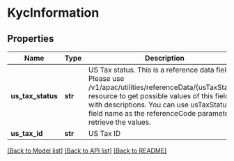 # KycInformation

## Properties
Name | Type | Description | Notes
------------ | ------------- | ------------- | -------------
**us_tax_status** | **str** | US Tax status. This is a reference data field. Please use /v1/apac/utilities/referenceData/{usTaxStatus} resource to get possible values of this field with descriptions. You can use usTaxStatus field name as the referenceCode parameter to retrieve the values. | [optional] 
**us_tax_id** | **str** | US Tax ID | [optional] 

[[Back to Model list]](../README.md#documentation-for-models) [[Back to API list]](../README.md#documentation-for-api-endpoints) [[Back to README]](../README.md)


